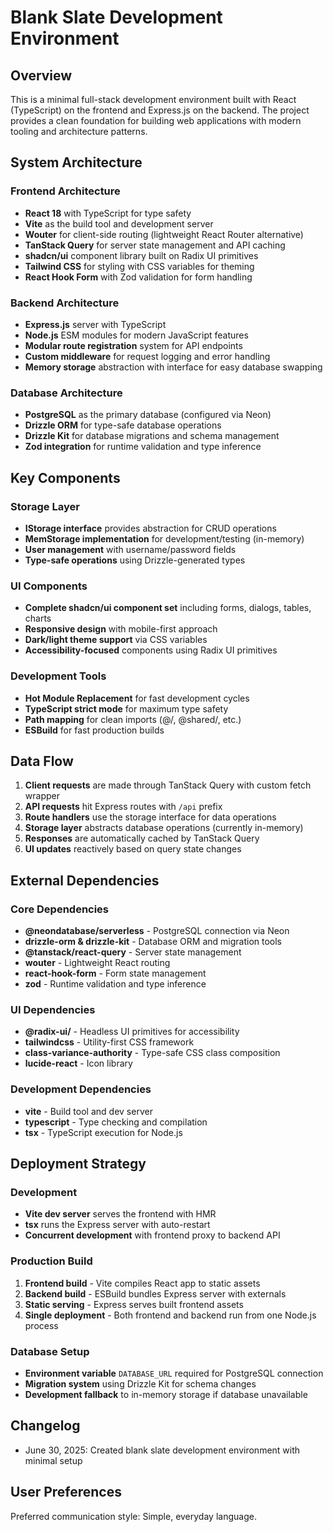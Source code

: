 # Blank Slate Development Environment

## Overview

This is a minimal full-stack development environment built with React (TypeScript) on the frontend and Express.js on the backend. The project provides a clean foundation for building web applications with modern tooling and architecture patterns.

## System Architecture

### Frontend Architecture
- **React 18** with TypeScript for type safety
- **Vite** as the build tool and development server
- **Wouter** for client-side routing (lightweight React Router alternative)
- **TanStack Query** for server state management and API caching
- **shadcn/ui** component library built on Radix UI primitives
- **Tailwind CSS** for styling with CSS variables for theming
- **React Hook Form** with Zod validation for form handling

### Backend Architecture
- **Express.js** server with TypeScript
- **Node.js** ESM modules for modern JavaScript features
- **Modular route registration** system for API endpoints
- **Custom middleware** for request logging and error handling
- **Memory storage** abstraction with interface for easy database swapping

### Database Architecture
- **PostgreSQL** as the primary database (configured via Neon)
- **Drizzle ORM** for type-safe database operations
- **Drizzle Kit** for database migrations and schema management
- **Zod integration** for runtime validation and type inference

## Key Components

### Storage Layer
- **IStorage interface** provides abstraction for CRUD operations
- **MemStorage implementation** for development/testing (in-memory)
- **User management** with username/password fields
- **Type-safe operations** using Drizzle-generated types

### UI Components
- **Complete shadcn/ui component set** including forms, dialogs, tables, charts
- **Responsive design** with mobile-first approach
- **Dark/light theme support** via CSS variables
- **Accessibility-focused** components using Radix UI primitives

### Development Tools
- **Hot Module Replacement** for fast development cycles
- **TypeScript strict mode** for maximum type safety
- **Path mapping** for clean imports (@/, @shared/, etc.)
- **ESBuild** for fast production builds

## Data Flow

1. **Client requests** are made through TanStack Query with custom fetch wrapper
2. **API requests** hit Express routes with `/api` prefix
3. **Route handlers** use the storage interface for data operations
4. **Storage layer** abstracts database operations (currently in-memory)
5. **Responses** are automatically cached by TanStack Query
6. **UI updates** reactively based on query state changes

## External Dependencies

### Core Dependencies
- **@neondatabase/serverless** - PostgreSQL connection via Neon
- **drizzle-orm & drizzle-kit** - Database ORM and migration tools
- **@tanstack/react-query** - Server state management
- **wouter** - Lightweight React routing
- **react-hook-form** - Form state management
- **zod** - Runtime validation and type inference

### UI Dependencies
- **@radix-ui/** - Headless UI primitives for accessibility
- **tailwindcss** - Utility-first CSS framework
- **class-variance-authority** - Type-safe CSS class composition
- **lucide-react** - Icon library

### Development Dependencies
- **vite** - Build tool and dev server
- **typescript** - Type checking and compilation
- **tsx** - TypeScript execution for Node.js

## Deployment Strategy

### Development
- **Vite dev server** serves the frontend with HMR
- **tsx** runs the Express server with auto-restart
- **Concurrent development** with frontend proxy to backend API

### Production Build
1. **Frontend build** - Vite compiles React app to static assets
2. **Backend build** - ESBuild bundles Express server with externals
3. **Static serving** - Express serves built frontend assets
4. **Single deployment** - Both frontend and backend run from one Node.js process

### Database Setup
- **Environment variable** `DATABASE_URL` required for PostgreSQL connection
- **Migration system** using Drizzle Kit for schema changes
- **Development fallback** to in-memory storage if database unavailable

## Changelog
- June 30, 2025: Created blank slate development environment with minimal setup

## User Preferences

Preferred communication style: Simple, everyday language.